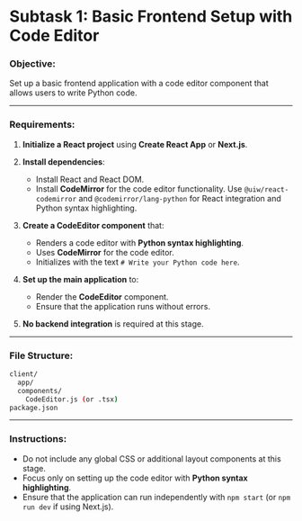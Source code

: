 # Subtask 1: Basic Frontend Setup with Code Editor

### Objective:
Set up a basic frontend application with a code editor component that allows users to write Python code.

---

### Requirements:

1. **Initialize a React project** using **Create React App** or **Next.js**.

2. **Install dependencies**:
    - Install React and React DOM.
    - Install **CodeMirror** for the code editor functionality. Use `@uiw/react-codemirror` and `@codemirror/lang-python` for React integration and Python syntax highlighting.

3. **Create a CodeEditor component** that:
    - Renders a code editor with **Python syntax highlighting**.
    - Uses **CodeMirror** for the code editor.
    - Initializes with the text `# Write your Python code here`.

4. **Set up the main application** to:
    - Render the **CodeEditor** component.
    - Ensure that the application runs without errors.

5. **No backend integration** is required at this stage.

---

### File Structure:

```bash
client/
  app/
  components/
    CodeEditor.js (or .tsx)
package.json
```

---

### Instructions:

- Do not include any global CSS or additional layout components at this stage.
- Focus only on setting up the code editor with **Python syntax highlighting**.
- Ensure that the application can run independently with `npm start` (or `npm run dev` if using Next.js).
